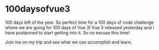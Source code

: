 # 100daysofvue3

100 days left of the year. So perfect time for a 100 days of code challenge where we are going for 100 days of Vue 3! Vue 3 released yesterday and i have postponed to start getting into it. So no excuse this time!

Join me on my trip and see what we can accomplish and learn.

